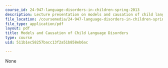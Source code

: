 ```yaml
---
course_id: 24-947-language-disorders-in-children-spring-2013
description: Lecture presentation on models and causation of child language disorders.
file_location: /coursemedia/24-947-language-disorders-in-children-spring-2013/511b1ec58257bacc13f2a51b858eb6ac_MIT24_947S13_ModlsLnguage.pdf
file_type: application/pdf
layout: pdf
title: Models and Causation of Child Language Disorders
type: course
uid: 511b1ec58257bacc13f2a51b858eb6ac

---
```

None
